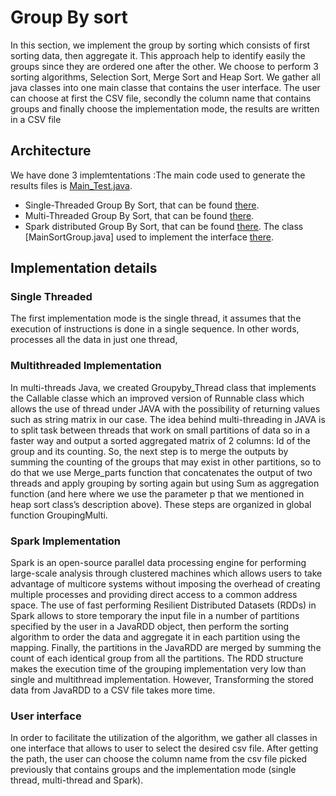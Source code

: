 # Group By sort
In this section, we implement the group by sorting which consists of first sorting data, then aggregate it. This approach help to identify easily the groups since they are ordered one after the other. We choose to perform 3 sorting algorithms, Selection Sort, Merge Sort and Heap Sort. We gather all java classes into one main classe that contains the user interface.
The user can choose at first the CSV file, secondly the column name that contains groups and finally choose the implementation mode, the results are written in a CSV file

## Architecture
We have done 3 implemtentations :The main code used to generate the results files is [Main_Test.java](src/main/java/Main_Test.java).

 - Single-Threaded Group By Sort, that can be found [there](src/main/java/SingleThreaded.java).
 - Multi-Threaded Group By Sort, that can be found  [there](src/main/java/MultiThreaded.java).
 - Spark distributed Group By Sort, that can be found [there](src/main/java/GroupbySortSpark.java).
The class [MainSortGroup.java] used to implement the interface [there](src/main/java/MainSortGroup.java).


## Implementation details
### Single Threaded
The first implementation mode is the single thread, it assumes that the execution of instructions is done in a single sequence. In other words, processes all the data in just one thread, 

### Multithreaded Implementation
In multi-threads Java, we created  Groupyby_Thread class that implements the Callable classe which an improved version of Runnable class which allows the use of thread under JAVA with the possibility of returning values such as string matrix in our case. The idea behind multi-threading in JAVA is to split task between threads that work on small partitions of data so in a faster way and output a sorted aggregated matrix of 2 columns: Id of the group and its counting. So, the next step is to merge the outputs by summing the counting of the groups that may exist in other partitions, so to do that we use Merge_parts function that concatenates the output of two threads and apply grouping by sorting again but using Sum as aggregation function (and here where we use the parameter p that we mentioned in heap sort class’s description above). These steps are organized in global function GroupingMulti.

### Spark Implementation
Spark is an open-source parallel data processing engine for performing large-scale analysis through clustered machines which allows users to take advantage of multicore systems without imposing the overhead of creating multiple processes and providing direct access to a common address space. The use of fast performing Resilient Distributed Datasets (RDDs) in Spark allows to store temporary the input file in a number of partitions specified by the user in a JavaRDD object, then perform the sorting algorithm to order the data and aggregate it in each partition using the mapping. Finally, the partitions in the JavaRDD are merged by summing the count of each identical group from all the partitions. The RDD structure makes the execution time of the grouping implementation very low than single and multithread implementation. However, Transforming the stored data from JavaRDD to a CSV file takes more time. 

### User interface
In order to facilitate the utilization of the algorithm, we gather all classes in one interface that allows to user to select the desired csv file.
After getting the path, the user can choose the column name from the csv file picked previously that contains groups and the implementation mode (single thread, multi-thread and Spark). 
